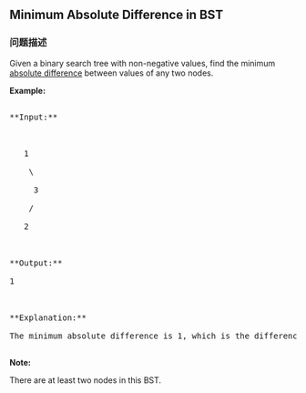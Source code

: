 ## Minimum Absolute Difference in BST  
### 问题描述
Given a binary search tree with non-negative values, find the minimum [absolute difference](https://en.wikipedia.org/wiki/Absolute_difference) between values of any two nodes.


**Example:**
<pre>
**Input:**

   1
    \
     3
    /
   2

**Output:**
1

**Explanation:**
The minimum absolute difference is 1, which is the difference between 2 and 1 (or between 2 and 3).
</pre>


**Note:**
There are at least two nodes in this BST.


